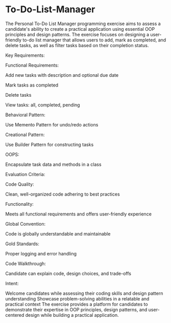 # To-Do-List-Manager

The Personal To-Do List Manager programming exercise aims to assess a candidate's ability to create a practical application using essential OOP principles and design patterns. The exercise focuses on designing a user-friendly to-do list manager that allows users to add, mark as completed, and delete tasks, as well as filter tasks based on their completion status.

Key Requirements:

Functional Requirements:

Add new tasks with description and optional due date

Mark tasks as completed

Delete tasks

View tasks: all, completed, pending

Behavioral Pattern:

Use Memento Pattern for undo/redo actions

Creational Pattern:

Use Builder Pattern for constructing tasks

OOPS:

Encapsulate task data and methods in a class

Evaluation Criteria:

Code Quality:

Clean, well-organized code adhering to best practices

Functionality:

Meets all functional requirements and offers user-friendly experience

Global Convention:

Code is globally understandable and maintainable

Gold Standards:

Proper logging and error handling

Code Walkthrough:

Candidate can explain code, design choices, and trade-offs

Intent:

Welcome candidates while assessing their coding skills and design pattern understanding
Showcase problem-solving abilities in a relatable and practical context
The exercise provides a platform for candidates to demonstrate their expertise in OOP principles, design patterns, and user-centered design while building a practical application.
